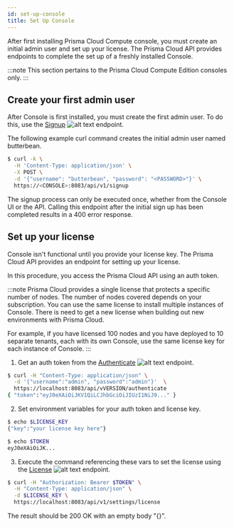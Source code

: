```yaml
---
id: set-up-console
title: Set Up Console
---
```


After first installing Prisma Cloud Compute console, you must create an initial admin user and set up your license.
The Prisma Cloud API provides endpoints to complete the set up of a freshly installed Console.

:::note
This section pertains to the Prisma Cloud Compute Edition consoles only.
:::

## Create your first admin user

After Console is first installed, you must create the first admin user.
To do this, use the [Signup](/compute/api/post-signup/) ![alt text](/icons/api-icon-pan-dev.svg) endpoint.

The following example curl command creates the initial admin user named butterbean.

```bash
$ curl -k \
  -H 'Content-Type: application/json' \
  -X POST \
  -d '{"username": "butterbean", "password": "<PASSWORD>"}' \
  https://<CONSOLE>:8083/api/v1/signup
```

The signup process can only be executed once, whether from the Console UI or the API.
Calling this endpoint after the initial sign up has been completed results in a 400 error response.

## Set up your license

Console isn't functional until you provide your license key.
The Prisma Cloud API provides an endpoint for setting up your license.

In this procedure, you access the Prisma Cloud API using an auth token.

:::note
Prisma Cloud provides a single license that protects a specific number of nodes.
The number of nodes covered depends on your subscription.
You can use the same license to install multiple instances of Console.
There is need to get a new license when building out new environments with Prisma Cloud.

For example, if you have licensed 100 nodes and you have deployed to 10 separate tenants, each with its own Console, use the same license key for each instance of Console.
:::

1. Get an auth token from the [Authenticate](/prisma-cloud/api/cwpp/post-authenticate/) ![alt text](/icons/api-icon-pan-dev.svg) endpoint.

```bash
$ curl -H "Content-Type: application/json" \
  -d '{"username":"admin", "password":"admin"}'  \
  https://localhost:8083/api/vVERSION/authenticate
{ "token":"eyJ0eXAiOiJKV1QiLCJhbGciOiJIUzI1NiJ9..." }
```

2. Set environment variables for your auth token and license key.

```bash
$ echo $LICENSE_KEY
{"key":"your license key here"}
```

```bash
$ echo $TOKEN
eyJ0eXAiOiJK...
```

3. Execute the command referencing these vars to set the license using the [License](/compute/api/post-settings-license/) ![alt text](/icons/api-icon-pan-dev.svg) endpoint.

```bash
$ curl -H "Authorization: Bearer $TOKEN" \
  -H "Content-Type: application/json" \
  -d $LICENSE_KEY \
  https://localhost:8083/api/v1/settings/license
```

The result should be 200 OK with an empty body "{}".

